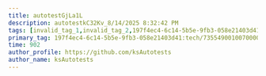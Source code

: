 ```yaml
---
title: autotestGjLa1L
description: autotestkC32Kv_8/14/2025 8:32:42 PM
tags: [invalid_tag_1,invalid_tag_2,197f4ec4-6c14-5b5e-9fb3-058e21403d41:tech/73555000100700001491,c1a376dd-ebd0-4787-804e-a23fef23ba06:4625ac99-30b5-4df6-a6c5-f840dd406e80/1bf8f1d5-d54a-41e0-b203-d94deae18a3c]
primary_tag: 197f4ec4-6c14-5b5e-9fb3-058e21403d41:tech/73554900100700000996/67838200100800006287
time: 902
author_profile: https://github.com/ksAutotests
author_name: ksAutotests
---
```

